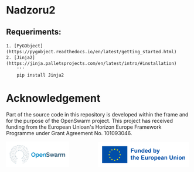 # Nadzoru2


## Requeriments:
    1. [PyGObject](https://pygobject.readthedocs.io/en/latest/getting_started.html)
    2. [Jinja2](https://jinja.palletsprojects.com/en/latest/intro/#installation) 
        '''
        pip install Jinja2

# Acknowledgement

Part of the source code in this repository is developed within the frame and for the purpose of the OpenSwarm project. This project has received funding from the European Unioan's Horizon Europe Framework Programme under Grant Agreement No. 101093046.

<p align="left">
  <img src="logos/os-logo.png" alt="Image 1" width="30%" style="display:inline-block; margin-right:15%;background-color:white; padding:10px" />
  <img src="logos/eu-banner.png" alt="Image 2" width="45%" style="display:inline-block;background-color:white; padding:10px"" />
</p>
